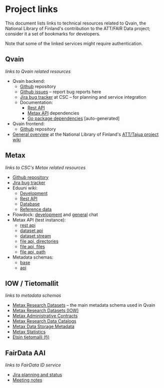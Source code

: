 # Project links

This document lists links to technical resources related to Qvain, the National Library of Finland's contribution to the ATT/FAIR Data project; consider it a set of bookmarks for developers.

Note that some of the linked services might require authentication.


## Qvain

_links to Qvain related resources_

- Qvain backend:
  - [Github](https://github.com/NatLibFi/qvain-api) repository
  - [Github issues](https://github.com/NatLibFi/qvain-api/issues) – report bug reports here
  - [Jira bug tracker](https://jira.eduuni.fi/projects/CSCQVAIN) at CSC – for planning and service integration
  - Documentation:
    - [Rest API](./api.md)
    - [Metax API](./metax_api.md) dependencies
    - [Go package dependencies](./go_dependencies.md) [auto-generated]
- Qvain frontend:
  - [Github](https://github.com/NatLibFi/qvain-js) repository
- [General overview](https://www.kiwi.fi/display/ATT/Technical+overview) at the National Library of Finland's [ATT/Tajua project wiki](https://www.kiwi.fi/pages/viewpage.action?pageId=53839580)


## Metax

_links to CSC's Metax related resources_

- [Github repository](https://github.com/CSCfi/metax-api)
- [Jira bug tracker](https://jira.eduuni.fi/projects/CSCMETAX)
- Eduuni wiki:
  - [Development](https://wiki.eduuni.fi/display/CSCMETAX/Development)
  - [Rest API](https://wiki.eduuni.fi/display/CSCMETAX/REST)
  - [Database](https://wiki.eduuni.fi/display/CSCMETAX/Database+documentation)
  - [Reference data](https://wiki.eduuni.fi/display/CSCMETAX/Reference+Data)
- Flowdock: [development](https://www.flowdock.com/app/tiptop/metax-kehitys) and [general](https://www.flowdock.com/app/tiptop/metax) chat
- Metax API (test instance):
  - [rest api](https://metax-test.csc.fi/rest/)
  - [dataset api](https://metax-test.csc.fi/rest/datasets/)
  - [dataset stream](https://metax-test.csc.fi/rest/datasets/?no_pagination=true&owner_id=055ea531a6cac569425bed94459266ee&stream=true)
  - [file api, directories](https://metax-test.csc.fi/rest/directories/2)
  - [file api, files](https://metax-test.csc.fi/rest/files/)
  - [file api, path](https://metax-test.csc.fi/rest/directories/files?project=project_x&path=/project_x_FROZEN/Experiment_X&include_parent)
- Metadata schemas:
  - [base](https://github.com/CSCfi/metax-api/tree/test/src/metax_api/api/rest/base/schemas)
  - [api](https://github.com/CSCfi/metax-api/tree/test/src/metax_api/api/rest/base/api_schemas)


## IOW / Tietomallit

_links to metadata schemas_

- [Metax Research Datasets](https://tietomallit.suomi.fi/model/mrd/) – the main metadata schema used in Qvain
- [Metax Research Datasets (IOW)](http://iow.csc.fi/model/mrd/CatalogRecord/)
- [Metax Administrative Contracts](http://iow.csc.fi/model/mad/)
- [Metax Research Data Catalogs](http://iow.csc.fi/model/mdc/Catalog/)
- [Metax Data Storage Metadata](http://iow.csc.fi/model/mfs/)
- [Metax Statistics](http://iow.csc.fi/model/mstat/)
- [Etsin tietomalli (fi)](http://iow.csc.fi/model/etsin/)


## FairData AAI

_links to FairData ID service_

- [Jira planning and status](https://jira.eduuni.fi/projects/CSCFAIRDATAAAI)
- [Meeting notes](https://wiki.eduuni.fi/pages/viewpage.action?pageId=54699141)
